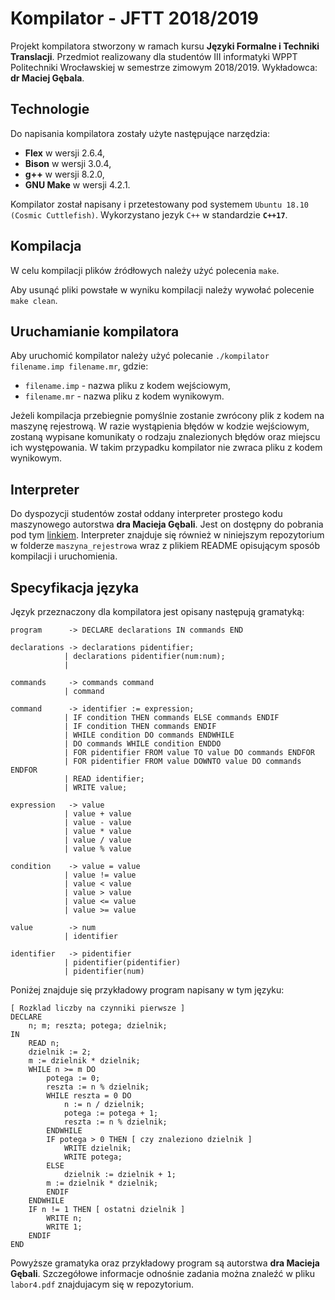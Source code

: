 # Kompilator - JFTT 2018/2019

Projekt kompilatora stworzony w ramach kursu <b>Języki Formalne i Techniki Translacji</b>. Przedmiot realizowany dla studentów III informatyki WPPT Politechniki Wrocławskiej w semestrze zimowym 2018/2019. Wykładowca: <b>dr Maciej Gębala</b>.

## Technologie
Do napisania kompilatora zostały użyte następujące narzędzia:

- <b>Flex</b> w wersji 2.6.4,
- <b>Bison</b> w wersji 3.0.4,
- <b>g++</b> w wersji 8.2.0,
- <b>GNU Make</b> w wersji 4.2.1.

Kompilator został napisany i przetestowany pod systemem `Ubuntu 18.10 (Cosmic Cuttlefish)`. Wykorzystano jezyk `C++` w standardzie <b>`C++17`</b>.

## Kompilacja
W celu kompilacji plików źródłowych należy użyć polecenia `make`.

Aby usunąć pliki powstałe w wyniku kompilacji należy wywołać polecenie `make clean`.

## Uruchamianie kompilatora
Aby uruchomić kompilator należy użyć polecanie `./kompilator filename.imp filename.mr`, gdzie:

- `filename.imp` - nazwa pliku z kodem wejściowym,
- `filename.mr` - nazwa pliku z kodem wynikowym.

Jeżeli kompilacja przebiegnie pomyślnie zostanie zwrócony plik z kodem na maszynę rejestrową. W razie wystąpienia błędów w kodzie wejściowym, zostaną wypisane komunikaty o rodzaju znalezionych błędów oraz miejscu ich występowania. W takim przypadku kompilator nie zwraca pliku z kodem wynikowym.

## Interpreter
Do dyspozycji studentów został oddany interpreter prostego kodu maszynowego autorstwa <b>dra Macieja Gębali</b>. Jest on dostępny do pobrania pod tym [linkiem](https://cs.pwr.edu.pl/gebala/dyd/jftt2018/labor4.zip). Interpreter znajduje się również w niniejszym repozytorium w folderze `maszyna_rejestrowa` wraz z plikiem README opisującym sposób kompilacji i uruchomienia.

## Specyfikacja języka
Język przeznaczony dla kompilatora jest opisany następują gramatyką: 

    program      -> DECLARE declarations IN commands END

    declarations -> declarations pidentifier;
                | declarations pidentifier(num:num);
                | 

    commands     -> commands command
                | command

    command      -> identifier := expression;
                | IF condition THEN commands ELSE commands ENDIF
                | IF condition THEN commands ENDIF
                | WHILE condition DO commands ENDWHILE
                | DO commands WHILE condition ENDDO
                | FOR pidentifier FROM value TO value DO commands ENDFOR
                | FOR pidentifier FROM value DOWNTO value DO commands ENDFOR
                | READ identifier;
                | WRITE value;

    expression   -> value
                | value + value
                | value - value
                | value * value
                | value / value
                | value % value

    condition    -> value = value
                | value != value
                | value < value
                | value > value
                | value <= value
                | value >= value

    value        -> num
                | identifier

    identifier   -> pidentifier
                | pidentifier(pidentifier)
                | pidentifier(num)

Poniżej znajduje się przykładowy program napisany w tym języku:

    [ Rozklad liczby na czynniki pierwsze ]
    DECLARE
        n; m; reszta; potega; dzielnik;
    IN
        READ n;
        dzielnik := 2;
        m := dzielnik * dzielnik;
        WHILE n >= m DO
            potega := 0;
            reszta := n % dzielnik;
            WHILE reszta = 0 DO
                n := n / dzielnik;
                potega := potega + 1;
                reszta := n % dzielnik;
            ENDWHILE
            IF potega > 0 THEN [ czy znaleziono dzielnik ]
                WRITE dzielnik;
                WRITE potega;
            ELSE
                dzielnik := dzielnik + 1;
            m := dzielnik * dzielnik;
            ENDIF
        ENDWHILE
        IF n != 1 THEN [ ostatni dzielnik ]
            WRITE n;
            WRITE 1;
        ENDIF
    END

Powyższe gramatyka oraz przykładowy program są autorstwa <b>dra Macieja Gębali</b>. Szczegółowe informacje odnośnie zadania można znaleźć w pliku `labor4.pdf` znajdujacym się w repozytorium.


